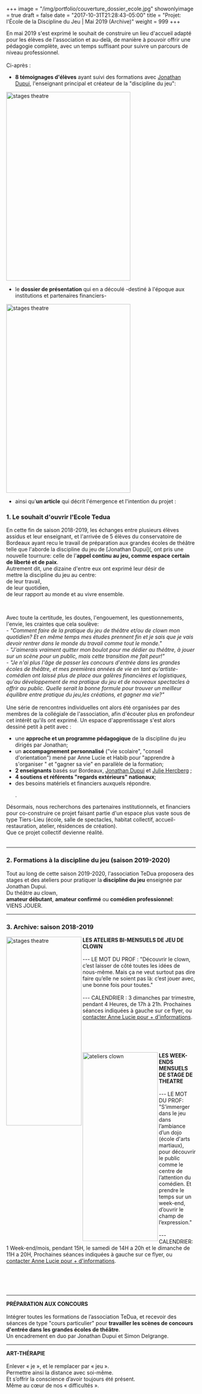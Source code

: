 +++
image = "/img/portfolio/couverture_dossier_ecole.jpg"
showonlyimage = true
draft = false
date = "2017-10-31T21:28:43-05:00"
title = "Projet: l'École de la Discipline du Jeu | Mai 2019 (Archive)"
weight = 999
+++
<!--more-->

En mai 2019 s'est exprimé le souhait de construire un lieu d'accueil adapté pour les élèves de l'association et au-delà, de manière à pouvoir offrir une pédagogie complète, avec un temps suffisant pour suivre un parcours de niveau professionnel.   
<br>
Ci-après :
- **8 témoignages d'élèves** ayant suivi des formations avec [Jonathan Dupui](https://blog.association-tedua.fr/accueil/jonathan-dupui-enseignant-discipline-du-jeu-theatre-clown/), l'enseignant principal et créateur de la "discipline du jeu":  

<a href="https://cloud.cestlebouquet.fr/index.php/apps/files/?dir=/Photos%20-%20Association%20TEDUA&fileid=75562#pdfviewer"><img src="/img/portfolio/temoignage_eleve.png" alt="stages theatre" style="width:330px;height:500px;" align="center"> </a>

- le **dossier de présentation** qui en a découlé -destiné à l'époque aux institutions et partenaires financiers- 

<a href="https://archive.org/details/dossierprojetecoledetheatrealeredesinternetsassociationtedua20190605"><img src="/img/portfolio/couverture_dossier_ecole.jpg" alt="stages theatre" style="width:330px;height:500px;" align="center"> </a>

- ainsi qu'**un article** qui décrit l'émergence et l'intention du projet :

### 1. Le souhait d'ouvrir l'Ecole Tedua

En cette fin de saison 2018-2019, les échanges entre plusieurs élèves assidus et leur enseignant, et l'arrivée de 5 élèves du conservatoire de Bordeaux ayant recu le travail de préparation aux grandes écoles de théâtre telle que l'aborde la discipline du jeu de [Jonathan Dupui](, ont pris une nouvelle tournure: celle de l'**appel continu au jeu, comme espace certain de liberté et de paix**.   
Autrement dit, une dizaine d'entre eux ont exprimé leur désir de   
mettre la discipline du jeu au centre:   
de leur travail,  
de leur quotidien,   
de leur rapport au monde et au vivre ensemble.    

<br>
<p>Avec toute la certitude, les doutes, l'engouement, les questionnements, l'envie, les craintes que cela soulève:  
<br>
- <i>"Comment faire de la pratique du jeu de théâtre et/ou de clown mon quotidien? Et en même temps mes études prennent fin et je sais que je vais devoir rentrer dans le monde du travail comme tout le monde."</i>   
<br>
- <i>"J'aimerais vraiment quitter mon boulot pour me dédier au théâtre, à jouer sur un scène pour un public, mais cette transition me fait peur!"</i>  
<br>
- <i>"Je n'ai plus l'âge de passer les concours d'entrée dans les grandes écoles de théâtre, et mes premières années de vie en tant qu'artiste-comédien ont laissé plus de place aux galères financières et logistiques, qu'au développement de ma pratique du jeu et de nouveaux spectacles à offrir au public. Quelle serait la bonne formule pour trouver un meilleur équilibre entre pratique du jeu,les créations, et gagner ma vie?"</i>   
<br><br>
Une série de rencontres individuelles ont alors été organisées par des membres de la collégiale de l'association, afin d'écouter plus en profondeur cet intérêt qu'ils ont exprimé. Un espace d'apprentissage s'est alors dessiné petit à petit avec :  

- une **approche et un programme pédagogique** de la discipline du jeu dirigés par Jonathan;   
- un **accompagnement personnalisé** ("vie scolaire", "conseil d'orientation") mené par Anne Lucie et Habib pour "apprendre à s'organiser " et "gagner sa vie" en parallèle de la formation;  
- **2 enseignants** basés sur Bordeaux, [Jonathan Dupui]() et [Julie Hercberg]() ;   
- **4 soutiens et référents "regards extérieurs" nationaux**;   
- des besoins matériels et financiers auxquels répondre.</p>.   

Désormais, nous recherchons des partenaires institutionnels, et financiers pour co-construire ce projet faisant partie d'un espace plus vaste sous de type Tiers-Lieu (école, salle de spectacles, habitat collectif, accueil-restauration, atelier, résidences de création). <br>
Que ce projet collectif devienne réalité.
<br>
<br>
 
------------------
### 2. Formations à la discipline du jeu (saison 2019-2020)

Tout au long de cette saison 2019-2020, l'association TeDua proposera des stages et des ateliers pour pratiquer la **discipline du jeu** enseignée par Jonathan Dupui.   
Du théâtre au clown,    
**amateur débutant**, **amateur confirmé** ou **comédien professionnel**:  
VIENS JOUER. 

------------------
### 3. Archive: saison 2018-2019
 
<img src="/img/portfolio/ateliersclown.png" alt="stages theatre" style="width:200px;height:500px;" align="left" hspace=”100”> 
<b>LES ATELIERS BI-MENSUELS DE JEU DE CLOWN</b> <br><br>
---  LE MOT DU PROF :   
"Découvrir le clown,    
c’est laisser de côté toutes les idées de nous-même.    
Mais ça ne veut surtout pas dire    
faire qu’elle ne soient pas là:    
c’est jouer avec,    
une bonne fois pour toutes."    
<br><br>
--- CALENDRIER :   
3 dimanches par trimestre,    
pendant 4 Heures,  
de 17h à 21h.   
Prochaines séances indiquées à gauche sur ce flyer,    
ou    
<a href="https://association-tedua.fr">contacter Anne Lucie pour + d'informations</a>.   
<br>
<br>
<br>
<br>
<br>
<br>

 <img src="/img/portfolio/stagestheatre.png" alt="ateliers clown" style="width:200px;height:500px;" align="left"> 
<b>LES WEEK-ENDS MENSUELS DE STAGE DE THEATRE</b><br><br>   
--- LE MOT DU PROF:   
"S’immerger dans le jeu   
dans l’ambiance d’un dojo (école d'arts martiaux),   
pour découvrir le public   
comme le centre de l’attention du comédien.   
Et prendre le temps sur un week-end,   
d’ouvrir le champ de l’expression."   
<br> <br>
--- CALENDRIER:   
1 Week-end/mois,    
pendant 15H,   
le samedi de 14H a 20h et le dimanche de 11H a 20H,     
Prochaines séances indiquées à gauche sur ce flyer,    
ou    
<a href="https://association-tedua.fr">contacter Anne Lucie pour + d'informations</a>.
<br>
<br>
<br>
<br>
<br>

-----------------------------
**PRÉPARATION AUX CONCOURS**  
<br>
Intégrer toutes les formations de l’association TeDua, et recevoir des séances de type "cours particulier" pour **travailler les scènes de concours d'entrée dans les grandes écoles de théâtre**.  
 Un encadrement en duo par Jonathan Dupui et Simon Delgrange.

------------------
**ART-THÉRAPIE**
<br>   
Enlever « je », et le remplacer par « jeu ».    
Permettre ainsi la distance avec soi-même.    
Et s’offrir la conscience d’avoir toujours été présent.   
Même au cœur de nos « difficultés ».
